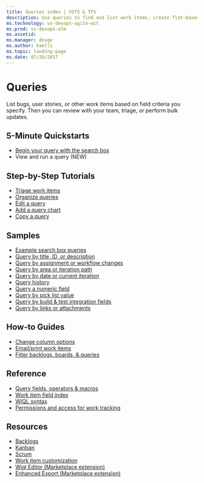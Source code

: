 ```yaml
---
title: Queries index | VSTS & TFS
description: Use queries to find and list work items, create flat-based query charts in VSTS and and Team Foundation Server (TFS)  
ms.technology: vs-devops-agile-wit
ms.prod: vs-devops-alm
ms.assetid: 
ms.manager: douge
ms.author: kaelli
ms.topic: landing-page 
ms.date: 07/26/2017
---
```


# Queries

List bugs, user stories, or other work items based on field criteria you specify. Then you can review with your team, triage, or perform bulk updates.  

<!---
## Overview  

- [Adhoc vs managed queries](adhoc-vs-managed-queries.md)  
-->
 
## 5-Minute Quickstarts  

- [Begin your query with the search box](search-box-queries.md)
- View and run a query (NEW)


## Step-by-Step Tutorials

- [Triage work items](triage-work-items.md)
- [Organize queries](organize-view-run-queries.md)
- [Edit a query](using-queries.md)
- [Add a query chart](/vsts/report/charts?toc=/vsts/work/track/toc.json&bc=/vsts/work/breadcrumb/toc.json) 
- [Copy a query](/vsts/work/backlogs/copy-clone-work-items#html?toc=/vsts/work/track/toc.json&bc=/vsts/work/breadcrumb/toc.json)  

## Samples
- [Example search box queries](search-box-queries.md)
- [Query by title, ID, or description](titles-ids-descriptions.md)
- [Query by assignment or workflow changes](query-by-workflow-changes.md)  
- [Query by area or iteration path](query-by-area-iteration-path.md)   
- [Query by date or current iteration](query-by-date-or-current-iteration.md)   
- [Query history](history-and-auditing.md)  
- [Query a numeric field](query-numeric.md)  
- [Query by pick list value](planning-ranking-priorities.md)  
- [Query by build & test integration fields](build-test-integration.md)  
- [Query by links or attachments](linking-attachments.md) 


## How-to Guides
- [Change column options](/vsts/work/how-to/set-column-options?toc=/vsts/work/track/toc.json&bc=/vsts/work/breadcrumb/toc.json)  
- [Email/print work items](/vsts/work/how-to/email-work-items?toc=/vsts/work/track/toc.json&bc=/vsts/work/breadcrumb/toc.json) 
- [Filter backlogs, boards, & queries](/vsts/work/how-to/filter-backlog-or-board?toc=/vsts/work/track/toc.json&bc=/vsts/work/breadcrumb/toc.json)  


## Reference 
- [Query fields, operators & macros](query-operators-variables.md)      
- [Work item field index](/vsts/work/guidance/work-item-field?toc=/vsts/work/track/toc.json&bc=/vsts/work/breadcrumb/toc.json) 
- [WIQL syntax](/vsts/reference/wiql-syntax?toc=/vsts/work/track/toc.json&bc=/vsts/work/breadcrumb/toc.json)
- [Permissions and access for work tracking](/vsts/work/permissions-access-work-tracking?toc=/vsts/work/track/toc.json&bc=/vsts/work/breadcrumb/toc.json)
 
## Resources
- [Backlogs](../backlogs/index.md)
- [Kanban](../kanban/index.md)
- [Scrum](../scrum/index.md)
- [Work item customization](../customize/index.md)
- [Wiql Editor (Marketplace extension)](https://marketplace.visualstudio.com/items?itemName=ottostreifel.wiql-editor)   
- [Enhanced Export (Marketplace extension)](https://marketplace.visualstudio.com/items?itemName=mskold.mskold-enhanced-export)
  